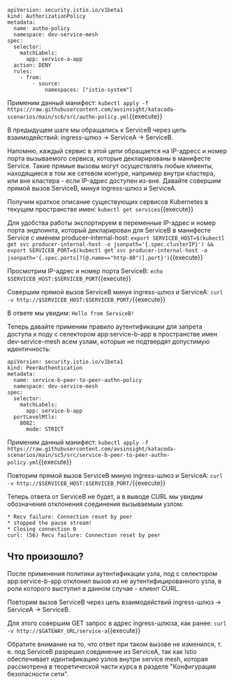

```
apiVersion: security.istio.io/v1beta1
kind: AuthorizationPolicy
metadata:
  name: autho-policy
  namespace: dev-service-mesh
spec:
  selector:
    matchLabels:
      app: service-a-app
  action: DENY
  rules:
    - from:
        - source:
            namespaces: ["istio-system"]
```

Применим данный манифест:
`kubectl apply -f https://raw.githubusercontent.com/avsinsight/katacoda-scenarios/main/sc6/src/autho-policy.yml`{{execute}}









В предыдущем шаге мы обращались к ServiceB через цепь взаимодействий: ingress-шлюз -> ServiceA -> ServiceB.

Напомню, каждый сервис в этой цепи обращается на IP-адресс и номер порта вызываемого сервиса, которые декларированы в манифесте Service. Такие прямые вызовы могут осуществлять любые клиенты, находящиеся в том же сетевом контуре, например внутри кластера, или вне кластера - если IP-адрес доступен из-вне.
Давайте совершим прямой вызов ServiceB, минуя ingress-шлюз и ServiceA.

Получим краткое описание существующих сервисов Kubernetes в текущем пространстве имен:
`kubectl get services`{{execute}}

Для удобства работы экспортируем в переменные IP-адрес и номер порта эндпоинта, который декларирован для ServiceB в манифесте Service с именем producer-internal-host:
`export SERVICEB_HOST=$(kubectl get svc producer-internal-host -o jsonpath='{.spec.clusterIP}') && export SERVICEB_PORT=$(kubectl get svc producer-internal-host -o jsonpath='{.spec.ports[?(@.name=="http-80")].port}')`{{execute}}

Просмотрим IP-адрес и номер порта ServiceB:
`echo $SERVICEB_HOST:$SERVICEB_PORT`{{execute}}

Совершим прямой вызов ServiceB минуя ingress-шлюз и ServiceA:
`curl -v http://$SERVICEB_HOST:$SERVICEB_PORT/`{{execute}}

В ответе мы увидим:
`Hello from ServiceB!`

Теперь давайте применим правило аутентификации для запрета доступа к поду с селектором app:service-b-app в пространстве имен dev-service-mesh всем узлам, которые не подтвердят допустимую идентичность:

```
apiVersion: security.istio.io/v1beta1
kind: PeerAuthentication
metadata:
  name: service-b-peer-to-peer-authn-policy
  namespace: dev-service-mesh
spec:
  selector:
    matchLabels:
      app: service-b-app
  portLevelMtls:
    8082:
      mode: STRICT
```
Применим данный манифест:
`kubectl apply -f https://raw.githubusercontent.com/avsinsight/katacoda-scenarios/main/sc5/src/service-b-peer-to-peer-authn-policy.yml`{{execute}}

Повторим прямой вызов ServiceB миную ingress-шлюз и ServiceA:
`curl -v http://$SERVICEB_HOST:$SERVICEB_PORT/`{{execute}}

Теперь ответа от ServiceB не будет, а в выводе CURL мы увидим обозначения отклонения соединения вызываемым узлом:
```
* Recv failure: Connection reset by peer
* stopped the pause stream!
* Closing connection 0
curl: (56) Recv failure: Connection reset by peer
```

## Что произошло?

После применения политики аутентификации узла, под с селектором app:service-b-app отклонил вызов из не аутентифицированного узла, в роли которого выступил в данном случае - клиент CURL.

Повторим вызов ServiceB через цепь взаимодействий ingress-шлюз -> ServiceA -> ServiceB.

Для этого совершим GET запрос в адрес ingress-шлюза, как ранее:
`curl -v http://$GATEWAY_URL/service-a`{{execute}}

Обратите внимание на то, что ответ при таком вызове не изменился, т. е. под ServiceB разрешил соединение из ServiceA, так как Istio обеспечивает идентификацию узлов внутри service mesh, которая рассмотрена в теоретической части курса в разделе "Конфигурация безопасности сети".